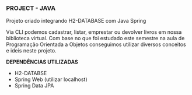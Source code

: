 ### PROJECT - JAVA

Projeto criado integrando H2-DATABASE com Java Spring 

Via CLI podemos cadastrar, listar, emprestar ou devolver livros em nossa biblioteca virtual.
Com base no que foi estudado este semestre na aula de Programação Orientada a Objetos conseguimos utilizar diversos conceitos e ideis neste projeto.

**DEPENDÊNCIAS UTILIZADAS** 

- H2-DATABSE
- Spring Web (utilizar localhost)
- Spring Data JPA

